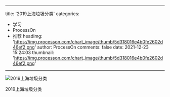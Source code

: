
---
title: '2019上海垃圾分类'
categories: 
 - 学习
 - ProcessOn
 - 推荐
headimg: 'https://img.processon.com/chart_image/thumb/5d318016e4b0fe2602d46ef2.png'
author: ProcessOn
comments: false
date: 2021-12-23 15:24:03
thumbnail: 'https://img.processon.com/chart_image/thumb/5d318016e4b0fe2602d46ef2.png'
---

<div>   
<img class="thumb" alt="2019上海垃圾分类" src="https://img.processon.com/chart_image/thumb/5d318016e4b0fe2602d46ef2.png" referrerpolicy="no-referrer">
<p>2019上海垃圾分类</p>  
</div>
            